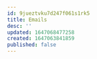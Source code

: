 ```yaml
---
id: 9jueztvku7d247f061s1rk5
title: Emails
desc: ''
updated: 1647068477258
created: 1647063841859
published: false
---
```


